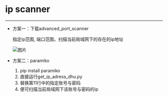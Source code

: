 #  ip scanner

---


- 方案一：下载advanced_port_scanner

  指定ip范围, 端口范围，扫描当前局域网下的存在的ip地址

  ![图片](https://user-images.githubusercontent.com/49506327/132463053-dd7aa13d-6803-4c4c-8990-108181710b2f.png)


- 方案二：paramiko

  1. pip install paramiko
  2. 直接运行get_ip_adress_dhu.py
  3. 替换第11行中的指定账号与密码
  4. 便可扫描当前局域网下该账号与密码的ip
